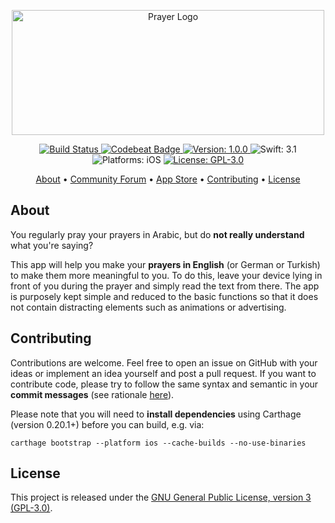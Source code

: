 <p align="center">
  <img src="https://raw.githubusercontent.com/Flinesoft/Prayer/stable/Logo.png"
      width=500 height=200 alt="Prayer Logo">
</p>

<p align="center">
    <a href="https://app.bitrise.io/app/bfed282364a7c368">
        <img src="https://app.bitrise.io/app/bfed282364a7c368/status.svg?token=NixfnURP7c0U1i_wrjwdjg&branch=stable"
             alt="Build Status">
    </a>
    <a href="https://codebeat.co/projects/github-com-flinesoft-prayer-stable">
        <img src="https://codebeat.co/badges/8c24c2d9-f0c7-4f16-8ab9-ec537fb6af45"
             alt="Codebeat Badge">
    </a>
    <a href="https://github.com/Flinesoft/Prayer/releases">
        <img src="https://img.shields.io/badge/Version-1.0.0-blue.svg"
             alt="Version: 1.0.0">
    </a>
    <img src="https://img.shields.io/badge/Swift-3.1-FFAC45.svg"
         alt="Swift: 3.1">
    <img src="https://img.shields.io/badge/Platforms-iOS-FF69B4.svg"
        alt="Platforms: iOS">
    <a href="https://github.com/Flinesoft/Prayer/blob/stable/LICENSE.md">
        <img src="https://img.shields.io/badge/License-GPL--3.0-lightgrey.svg"
             alt="License: GPL-3.0">
    </a>
</p>

<p align="center">
    <a href="#about">About</a>
  • <a href="https://community.flinesoft.com/c/prayer-app">Community Forum</a>
  • <a href="https://itunes.apple.com/us/app/prayer-in-english/id1217136884">App Store</a>
  • <a href="#contributing">Contributing</a>
  • <a href="#license">License</a>
</p>


## About

You regularly pray your prayers in Arabic, but do **not really understand** what you're saying?

This app will help you make your **prayers in English** (or German or Turkish) to make them more meaningful to you. To do this, leave your device lying in front of you during the prayer and simply read the text from there. The app is purposely kept simple and reduced to the basic functions so that it does not contain distracting elements such as animations or advertising.

## Contributing

Contributions are welcome. Feel free to open an issue on GitHub with your ideas or implement an idea yourself and post a pull request. If you want to contribute code, please try to follow the same syntax and semantic in your **commit messages** (see rationale [here](http://chris.beams.io/posts/git-commit/)).

Please note that you will need to **install dependencies** using Carthage (version 0.20.1+) before you can build, e.g. via:
``` shell
carthage bootstrap --platform ios --cache-builds --no-use-binaries
```

## License
This project is released under the [GNU General Public License, version 3 (GPL-3.0)](http://opensource.org/licenses/GPL-3.0).
